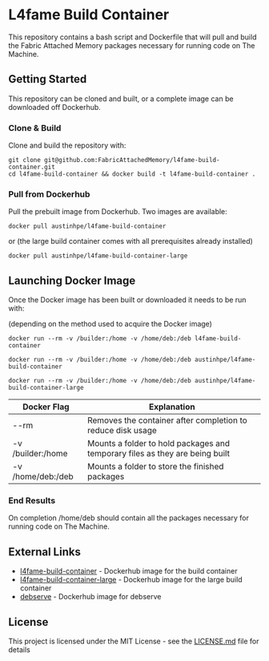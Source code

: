 # L4fame Build Container

This repository contains a bash script and Dockerfile that will pull and build the Fabric Attached Memory packages necessary for running code on The Machine.

## Getting Started

This repository can be cloned and built, or a complete image can be downloaded off Dockerhub.

### Clone & Build

Clone and build the repository with:

```
git clone git@github.com:FabricAttachedMemory/l4fame-build-container.git
cd l4fame-build-container && docker build -t l4fame-build-container .
```

### Pull from Dockerhub

Pull the prebuilt image from Dockerhub. Two images are available:

```
docker pull austinhpe/l4fame-build-container
```

or (the large build container comes with all prerequisites already installed)

```
docker pull austinhpe/l4fame-build-container-large
```


## Launching Docker Image

Once the Docker image has been built or downloaded it needs to be run with:

(depending on the method used to acquire the Docker image)

```
docker run --rm -v /builder:/home -v /home/deb:/deb l4fame-build-container

docker run --rm -v /builder:/home -v /home/deb:/deb austinhpe/l4fame-build-container

docker run --rm -v /builder:/home -v /home/deb:/deb austinhpe/l4fame-build-container-large
```
| Docker Flag | Explanation |
| ----------- | ----------- |
| --rm | Removes the container after completion to reduce disk usage |
| -v /builder:/home | Mounts a folder to hold packages and temporary files as they are being built |
| -v /home/deb:/deb | Mounts a folder to store the finished packages |


### End Results

On completion /home/deb should contain all the packages necessary for running code on The Machine.


## External Links

* [l4fame-build-container](https://hub.docker.com/r/austinhpe/l4fame-build-container/) - Dockerhub image for the build container
* [l4fame-build-container-large](https://hub.docker.com/r/austinhpe/l4fame-build-container-large/) - Dockerhub image for the large build container
* [debserve](https://hub.docker.com/r/davidpatawaran/debserve/) - Dockerhub image for debserve

## License

This project is licensed under the MIT License - see the [LICENSE.md](LICENSE.md) file for details

